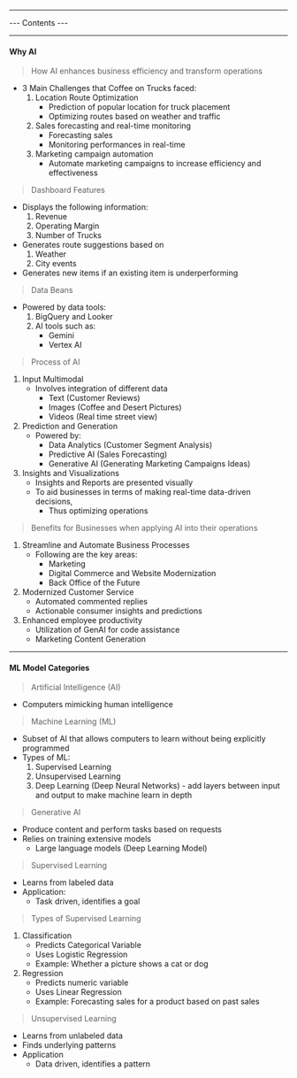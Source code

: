 
---
--- Contents ---

---
#### Why AI

>How AI enhances business efficiency and transform operations
- 3 Main Challenges that Coffee on Trucks faced:
  1. Location Route Optimization
     - Prediction of popular location for truck placement
     - Optimizing routes based on weather and traffic
  2. Sales forecasting and real-time monitoring
     - Forecasting sales
     - Monitoring performances in real-time
  3. Marketing campaign automation 
     - Automate marketing campaigns to increase efficiency and effectiveness

>Dashboard Features
- Displays the following information:
  1. Revenue
  2. Operating Margin
  3. Number of Trucks
- Generates route suggestions based on
  1. Weather
  2. City events
- Generates new items if an existing item is underperforming

>Data Beans
- Powered by data tools:
  1. BigQuery and Looker
  2. AI tools such as:
     - Gemini
     - Vertex AI

>Process of AI
1. Input Multimodal
   - Involves integration of different data
     - Text (Customer Reviews)
     - Images (Coffee and Desert Pictures)
     - Videos (Real time street view)
2. Prediction and Generation
   - Powered by:
     - Data Analytics (Customer Segment Analysis)
     - Predictive AI (Sales Forecasting)
     - Generative AI (Generating Marketing Campaigns Ideas)
3. Insights and Visualizations
   - Insights and Reports are presented visually
   - To aid businesses in terms of making real-time data-driven decisions,
     - Thus optimizing operations

>Benefits for Businesses when applying AI into their operations
1. Streamline and Automate Business Processes
   - Following are the key areas:
     - Marketing
     - Digital Commerce and Website Modernization
     - Back Office of the Future
2. Modernized Customer Service
   - Automated commented replies
   - Actionable consumer insights and predictions
3. Enhanced employee productivity
   - Utilization of GenAI for code assistance
   - Marketing Content Generation

---
#### ML Model Categories

>Artificial Intelligence (AI)
- Computers mimicking human intelligence

>Machine Learning (ML)
- Subset of AI that allows computers to learn without being explicitly programmed
- Types of ML:
  1. Supervised Learning
  2. Unsupervised Learning
  3. Deep Learning (Deep Neural Networks) - add layers between input and output to make machine learn in depth

>Generative AI
- Produce content and perform tasks based on requests
- Relies on training extensive models
  - Large language models (Deep Learning Model)

>Supervised Learning
- Learns from labeled data
- Application:
  - Task driven, identifies a goal

>Types of Supervised Learning
1. Classification
   - Predicts Categorical Variable
   - Uses Logistic Regression
   - Example: Whether a picture shows a cat or dog
 2. Regression
    - Predicts numeric variable
    - Uses Linear Regression
    - Example: Forecasting sales for a product based on past sales
 

>Unsupervised Learning
- Learns from unlabeled data
- Finds underlying patterns
- Application
  - Data driven, identifies a pattern


